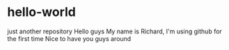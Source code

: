 # hello-world
just another repository
Hello guys
My name is Richard, I'm using github for the first time
Nice to have you guys around
